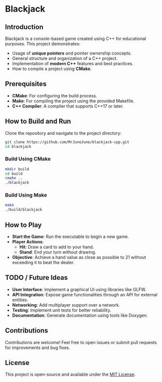 # Blackjack

## Introduction

Blackjack is a console-based game created using C++ for educational purposes. This project demonstrates:

- Usage of **unique pointers** and pointer ownership concepts.
- General structure and organization of a C++ project.
- Implementation of **modern C++** features and best practices.
- How to compile a project using **CMake**.

## Prerequisites

- **CMake**: For configuring the build process.
- **Make**: For compiling the project using the provided Makefile.
- **C++ Compiler**: A compiler that supports C++17 or later.

## How to Build and Run

Clone the repository and navigate to the project directory:

```bash
git clone https://github.com/MrJuneJune/blackjack-cpp.git
cd blackjack
```

### Build Using CMake

```bash
mkdir build
cd build
cmake ..
./blackjack
```

### Build Using Make

```bash
make
./build/blackjack
```

## How to Play

- **Start the Game**: Run the executable to begin a new game.
- **Player Actions**:
  - **Hit**: Draw a card to add to your hand.
  - **Stand**: End your turn without drawing.
- **Objective**: Achieve a hand value as close as possible to 21 without exceeding it to beat the dealer.

## TODO / Future Ideas

- **User Interface**: Implement a graphical UI using libraries like GLFW.
- **API Integration**: Expose game functionalities through an API for external entities.
- **Networking**: Add multiplayer support over a network.
- **Testing**: Implement unit tests for better reliability.
- **Documentation**: Generate documentation using tools like Doxygen.

## Contributions

Contributions are welcome! Feel free to open issues or submit pull requests for improvements and bug fixes.

## License

This project is open-source and available under the [MIT License](LICENSE).
